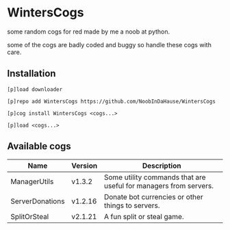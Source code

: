 # WintersCogs
some random cogs for red made by me a noob at python.

some of the cogs are badly coded and buggy so handle these cogs with care.

## Installation

```
[p]load downloader

[p]repo add WintersCogs https://github.com/NoobInDaHause/WintersCogs

[p]cog install WintersCogs <cogs...>

[p]load <cogs...>
```

## Available cogs

| Name            |  Version  | Description                                                      |
| --------------- | --------- | ---------------------------------------------------------------- |
| ManagerUtils    |  v1.3.2   | Some utility commands that are useful for managers from servers. |
| ServerDonations |  v1.2.16  | Donate bot currencies or other things to servers.                |
| SplitOrSteal    |  v2.1.21  | A fun split or steal game.                                       |
